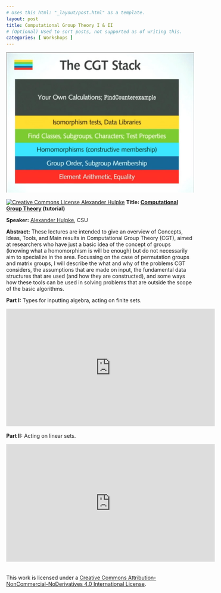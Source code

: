 ```yaml
---
# Uses this html: "_layout/post.html" as a template.
layout: post 
title: Computational Group Theory I & II
# (Optional) Used to sort posts, not supported as of writing this.
categories: [ Workshops ]
---
```


![](/uploads/images/Hulpke.jpg)

<a rel="license" href="http://creativecommons.org/licenses/by-nc-nd/4.0/" target="_blank">
<img alt="Creative Commons License" style="border-width:0" src="https://i.creativecommons.org/l/by-nc-nd/4.0/88x31.png" />
 Alexander Hulpke</a>

<a name="Hulpke" />
<b>Title: <a href="https://www.math.colostate.edu/~hulpke/talks/P19.pdf" target="_blank">Computational Group Theory</a> (tutorial)</b>

**Speaker:** <a href="https://www.math.colostate.edu/~hulpke/" target="_blank">Alexander Hulpke</a>, CSU

**Abstract:** These lectures are intended to give an overview of Concepts, Ideas, Tools, and Main results in Computational Group Theory (CGT), aimed at researchers who have just a basic idea of the concept of groups (knowing what a homomorphism is will be enough) but do not necessarily aim to specialize in the area. Focussing on the case of permutation groups and matrix groups, I will describe the what and why of the problems CGT considers, the assumptions that are made on input, the fundamental data structures that are used (and how they are constructed), and  some ways how these tools can be used in solving problems that are outside the scope of the basic algorithms.


**Part I:** Types for inputting algebra, acting on finite sets.

<iframe width="560" height="315" src="https://www.youtube.com/embed/R7NP0T4odtA?si=00Zx1ZZvQhzwxyeE" title="YouTube video player" frameborder="0" allow="accelerometer; autoplay; clipboard-write; encrypted-media; gyroscope; picture-in-picture; web-share" referrerpolicy="strict-origin-when-cross-origin" allowfullscreen></iframe>

**Part II:** Acting on linear sets.

<iframe width="560" height="315" src="https://www.youtube.com/embed/gavKfDcgnIk?si=rqx5oAyCMnUYMvFh" title="YouTube video player" frameborder="0" allow="accelerometer; autoplay; clipboard-write; encrypted-media; gyroscope; picture-in-picture; web-share" referrerpolicy="strict-origin-when-cross-origin" allowfullscreen></iframe>


<br />This work is licensed under a <a rel="license" href="http://creativecommons.org/licenses/by-nc-nd/4.0/" target="_blank">Creative Commons Attribution-NonCommercial-NoDerivatives 4.0 International License</a>.
